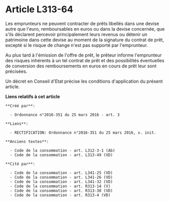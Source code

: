 # Article L313-64

Les emprunteurs ne peuvent contracter de prêts libellés dans une devise autre que l'euro, remboursables en euros ou dans la
devise concernée, que s'ils déclarent percevoir principalement leurs revenus ou détenir un patrimoine dans cette devise au
moment de la signature du contrat de prêt, excepté si le risque de change n'est pas supporté par l'emprunteur. 

Au plus tard à l'émission de l'offre de prêt, le prêteur informe l'emprunteur des risques inhérents à un tel contrat de prêt
et des possibilités éventuelles de conversion des remboursements en euros en cours de prêt leur sont précisées. 

Un décret en Conseil d'Etat précise les conditions d'application du présent article.

**Liens relatifs à cet article**

	**Créé par**:

	  - Ordonnance n°2016-351 du 25 mars 2016 - art. 3

	**Liens**:

	  - RECTIFICATION: Ordonnance n°2016-351 du 25 mars 2016, v. init.

	**Anciens textes**:

	  - Code de la consommation - art. L312-3-1 (Ab)
	  - Code de la consommation - art. L313-49 (VD)

	**Cité par**:

	  - Code de la consommation - art. L341-25 (VD)
	  - Code de la consommation - art. L341-26 (VD)
	  - Code de la consommation - art. L341-32 (VD)
	  - Code de la consommation - art. R313-14 (V)
	  - Code de la consommation - art. R313-30 (VD)
	  - Code de la consommation - art. R313-4 (VD)

